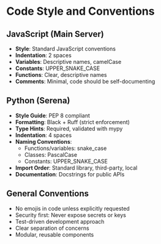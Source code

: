 # Code Style and Conventions

## JavaScript (Main Server)
- **Style**: Standard JavaScript conventions
- **Indentation**: 2 spaces
- **Variables**: Descriptive names, camelCase
- **Constants**: UPPER_SNAKE_CASE
- **Functions**: Clear, descriptive names
- **Comments**: Minimal, code should be self-documenting

## Python (Serena)
- **Style Guide**: PEP 8 compliant
- **Formatting**: Black + Ruff (strict enforcement)
- **Type Hints**: Required, validated with mypy
- **Indentation**: 4 spaces
- **Naming Conventions**:
  - Functions/variables: snake_case
  - Classes: PascalCase
  - Constants: UPPER_SNAKE_CASE
- **Import Order**: Standard library, third-party, local
- **Documentation**: Docstrings for public APIs

## General Conventions
- No emojis in code unless explicitly requested
- Security first: Never expose secrets or keys
- Test-driven development approach
- Clear separation of concerns
- Modular, reusable components